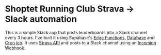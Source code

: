 # Shoptet Running Club Strava -> Slack automation

This is a simple Slack app that posts leaderboards into a Slack channel every 3 hours. I've built it using Supabase's
[Edge Functions](https://supabase.com/docs/guides/functions), [Database](https://supabase.com/docs/guides/database/overview)
and [Cron job](https://supabase.com/docs/guides/functions/schedule-functions). It uses
[Strava API](https://developers.strava.com/docs/reference/#api-Clubs-getClubActivitiesById) and posts to a Slack channel using
an [Incoming Webhook](https://api.slack.com/messaging/webhooks).
